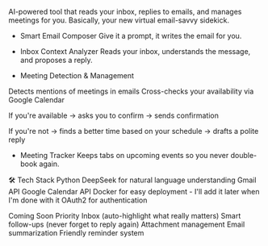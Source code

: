 AI-powered tool that reads your inbox, replies to emails, and manages meetings for you. Basically, your new virtual email-savvy sidekick.

- Smart Email Composer
Give it a prompt, it writes the email for you.

- Inbox Context Analyzer
Reads your inbox, understands the message, and proposes a reply.

- Meeting Detection & Management

Detects mentions of meetings in emails
Cross-checks your availability via Google Calendar

If you're available → asks you to confirm → sends confirmation

If you're not → finds a better time based on your schedule → drafts a polite reply

- Meeting Tracker
Keeps tabs on upcoming events so you never double-book again.

🛠 Tech Stack
Python
DeepSeek for natural language understanding
Gmail API
Google Calendar API
Docker for easy deployment - I'll add it later when I'm done with it
OAuth2 for authentication

Coming Soon
Priority Inbox (auto-highlight what really matters)
Smart follow-ups (never forget to reply again)
Attachment management
Email summarization
Friendly reminder system
